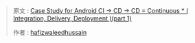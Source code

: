 > 原文 : [Case Study for Android CI -> CD -> CD = Continuous * ( Integration, Delivery, Deployment )(part 1)](http://www.uwanttolearn.com/android/case-study-android-ci-cd-cd-continuous-integration-delivery-deployment-part-1/)
>
> 作者 : [hafizwaleedhussain](http://www.uwanttolearn.com/about/)
